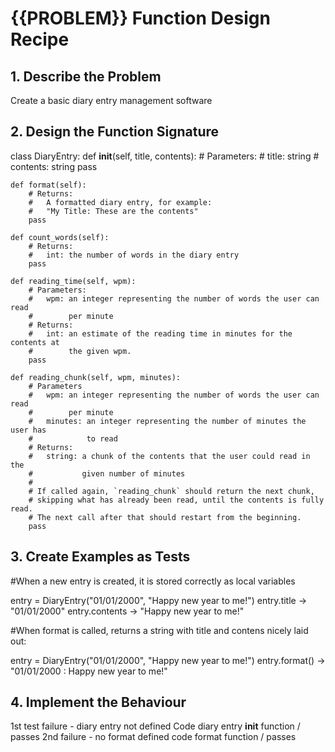 # {{PROBLEM}} Function Design Recipe


## 1. Describe the Problem

Create a basic diary entry management software



## 2. Design the Function Signature


class DiaryEntry:
    def __init__(self, title, contents):
        # Parameters:
        #   title: string
        #   contents: string
        pass

    def format(self):
        # Returns:
        #   A formatted diary entry, for example:
        #   "My Title: These are the contents"
        pass

    def count_words(self):
        # Returns:
        #   int: the number of words in the diary entry
        pass

    def reading_time(self, wpm):
        # Parameters:
        #   wpm: an integer representing the number of words the user can read 
        #        per minute
        # Returns:
        #   int: an estimate of the reading time in minutes for the contents at
        #        the given wpm.
        pass

    def reading_chunk(self, wpm, minutes):
        # Parameters
        #   wpm: an integer representing the number of words the user can read
        #        per minute
        #   minutes: an integer representing the number of minutes the user has
        #            to read
        # Returns:
        #   string: a chunk of the contents that the user could read in the
        #           given number of minutes
        #
        # If called again, `reading_chunk` should return the next chunk,
        # skipping what has already been read, until the contents is fully read.
        # The next call after that should restart from the beginning.
        pass

## 3. Create Examples as Tests

#When a new entry is created, it is stored correctly as local variables

entry = DiaryEntry("01/01/2000", "Happy new year to me!")
entry.title -> "01/01/2000"
entry.contents -> "Happy new year to me!"

#When format is called, returns a string with title and contens nicely laid out:

entry = DiaryEntry("01/01/2000", "Happy new year to me!")
entry.format() -> "01/01/2000 : Happy new year to me!"





## 4. Implement the Behaviour

1st test failure - diary entry not defined
    Code diary entry __init__ function / passes
2nd failure - no format defined
    code format function / passes
